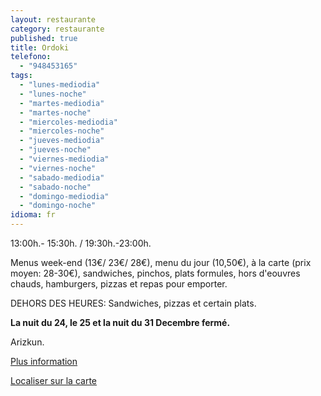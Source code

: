 ```yaml
---
layout: restaurante
category: restaurante
published: true
title: Ordoki
telefono:
  - "948453165"
tags:
  - "lunes-mediodia"
  - "lunes-noche"
  - "martes-mediodia"
  - "martes-noche"
  - "miercoles-mediodia"
  - "miercoles-noche"
  - "jueves-mediodia"
  - "jueves-noche"
  - "viernes-mediodia"
  - "viernes-noche"
  - "sabado-mediodia"
  - "sabado-noche"
  - "domingo-mediodia"
  - "domingo-noche"
idioma: fr
---
```


13:00h.- 15:30h. / 19:30h.-23:00h.

Menus week-end (13€/ 23€/ 28€), menu du jour (10,50€), à la carte (prix moyen: 28-30€), sandwiches, pinchos, plats formules, hors d'eouvres chauds, hamburgers, pizzas et repas pour emporter.

DEHORS DES HEURES: Sandwiches, pizzas et certain plats.

**La nuit du 24, le 25 et la nuit du 31 Decembre fermé.**

Arizkun.

[Plus information](http://www.consorciobertiz.org/consorcio/dondecomer/restaurantes/arizkun-es-0-174/asador-ordoki.html)

[Localiser sur la carte](https://maps.google.es/maps?q=Asador+Ordoki+Erretegia+Arizkun&hl=es&ll=43.182399,-1.488304&spn=0.020372,0.038581&sll=43.135899,-1.530672&sspn=0.163098,0.308647&t=h&hq=Asador+Ordoki+Erretegia&hnear=Arizkun,+Navarra&z=15 "Asador Ordoki")
